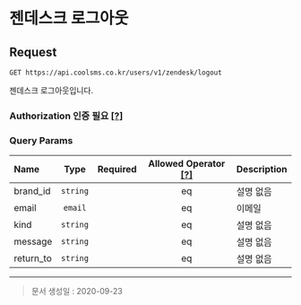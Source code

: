 # 젠데스크 로그아웃

## Request
```
GET https://api.coolsms.co.kr/users/v1/zendesk/logout
```

젠데스크 로그아웃입니다.

### Authorization 인증 필요 [[?]](https://docs.coolsms.co.kr/authentication/overview#authorization)

### Query Params
| Name | Type | Required | Allowed Operator [[?]](https://docs.coolsms.co.kr/api-reference/overview#operator) | Description |
| :--- | :--: | :------: | :--------------: | :---------- |
| brand_id | `string` |  | eq | 설명 없음 |
| email | `email` |  | eq | 이메일 |
| kind | `string` |  | eq | 설명 없음 |
| message | `string` |  | eq | 설명 없음 |
| return_to | `string` |  | eq | 설명 없음 |

---

> 문서 생성일 : 2020-09-23

